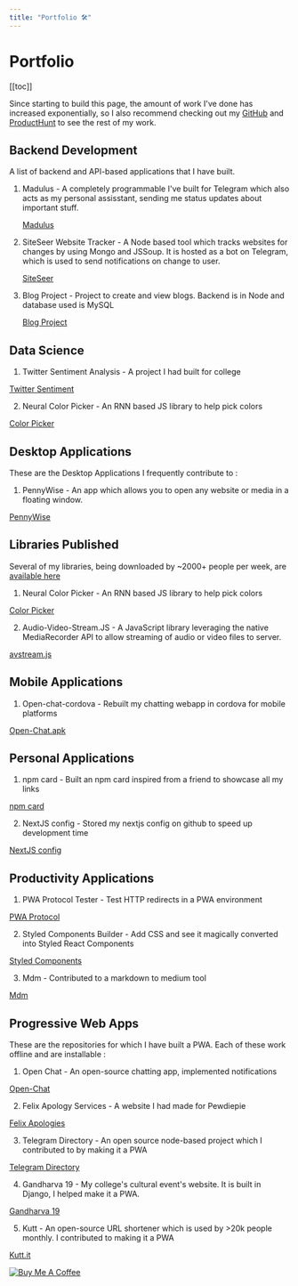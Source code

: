 ```yaml
---
title: "Portfolio 🛠"
---
```


# Portfolio

[[toc]]

Since starting to build this page, the amount of work I've done has increased exponentially, so I also recommend checking out my [GitHub](https://github.com/akash-joshi) and [ProductHunt](https://www.producthunt.com/@akash_joshi/made) to see the rest of my work.

## Backend Development

A list of backend and API-based applications that I have built.

<ol>
  <li>Madulus - A completely programmable I've built for Telegram which also acts as my personal assisstant, sending me status updates about important stuff.

  [Madulus](https://github.com/akash-joshi/madulusbot)

  </li>

  <li>SiteSeer Website Tracker - A Node based tool which tracks websites for changes by using Mongo and JSSoup. It is hosted as a bot on Telegram, which is used to send notifications on change to user.

[SiteSeer](https://github.com/akash-joshi/SiteSeer-Website-Tracker)

</li>

<li>
Blog Project - Project to create and view blogs. Backend is in Node and database used is MySQL

[Blog Project](https://github.com/akash-joshi/blogproject)

</li>

</ol>


## Data Science

1. Twitter Sentiment Analysis - A project I had built for college

[Twitter Sentiment](https://github.com/akash-joshi/twitter-sentiment)

2. Neural Color Picker - An RNN based JS library to help pick colors

[Color Picker](https://color.js.org)

## Desktop Applications

These are the Desktop Applications I frequently contribute to :

1. PennyWise - An app which allows you to open any website or media in a floating window.

[PennyWise](https://github.com/kamranahmedse/pennywise)

## Libraries Published

Several of my libraries, being downloaded by ~2000+ people per week, are [available here](https://www.npmjs.com/~akash-joshi)

1. Neural Color Picker - An RNN based JS library to help pick colors

[Color Picker](https://color.js.org)

2. Audio-Video-Stream.JS - A JavaScript library leveraging the native MediaRecorder API to allow streaming of audio or video files to server.

[avstream.js](https://avstream.js.org)

## Mobile Applications

1. Open-chat-cordova - Rebuilt my chatting webapp in cordova for mobile platforms

[Open-Chat.apk](https://github.com/akash-joshi/open-chat-cordova/releases)

## Personal Applications

1. npm card - Built an npm card inspired from a friend to showcase all my links

[npm card](https://github.com/akash-joshi/akash)

2. NextJS config - Stored my nextjs config on github to speed up development time

[NextJS config](https://github.com/akash-joshi/nextjs-config)

## Productivity Applications

1. PWA Protocol Tester - Test HTTP redirects in a PWA environment

[PWA Protocol](https://github.com/akash-joshi/pwa-protocol-tester)

2. Styled Components Builder - Add CSS and see it magically converted into Styled React Components

[Styled Components](https://github.com/akash-joshi/styled-components-builder)

3. Mdm - Contributed to a markdown to medium tool

[Mdm](https://github.com/akash-joshi/mdm)

## Progressive Web Apps

These are the repositories for which I have built a PWA. Each of these work offline and are installable :

1. Open Chat - An open-source chatting app, implemented notifications

[Open-Chat](https://open-chat.now.sh)

2. Felix Apology Services - A website I had made for Pewdiepie

[Felix Apologies](https://felix.now.sh)

3. Telegram Directory - An open source node-based project which I contributed to by making it a PWA

[Telegram Directory](https://tgdr.io)

4. Gandharva 19 - My college's cultural event's website. It is built in Django, I helped make it a PWA.

[Gandharva 19](https://www.viitgandharva.com/)

5. Kutt - An open-source URL shortener which is used by >20k people monthly. I contributed to making it a PWA

[Kutt.it](https://kutt.it)

<a href="https://www.buymeacoffee.com/akashjoshi" target="_blank"><img src="https://www.buymeacoffee.com/assets/img/custom_images/orange_img.png" alt="Buy Me A Coffee" style="height: auto !important;width: auto !important;" ></a>
